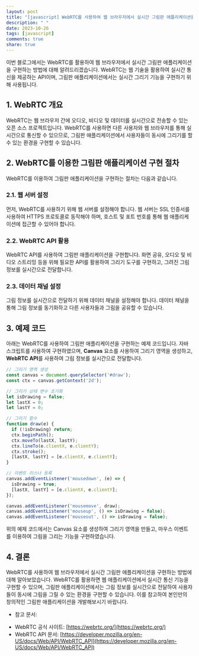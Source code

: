 ```yaml
---
layout: post
title: "[javascript] WebRTC를 사용하여 웹 브라우저에서 실시간 그림판 애플리케이션을 구현하는 방법에 대해 알려주세요."
description: " "
date: 2023-10-26
tags: [javascript]
comments: true
share: true
---
```


이번 블로그에서는 WebRTC를 활용하여 웹 브라우저에서 실시간 그림판 애플리케이션을 구현하는 방법에 대해 알려드리겠습니다. WebRTC는 웹 기술을 활용하여 실시간 통신을 제공하는 API이며, 그림판 애플리케이션에서는 실시간 그리기 기능을 구현하기 위해 사용됩니다.

## 1. WebRTC 개요
WebRTC는 웹 브라우저 간에 오디오, 비디오 및 데이터를 실시간으로 전송할 수 있는 오픈 소스 프로젝트입니다. WebRTC를 사용하면 다른 사용자와 웹 브라우저를 통해 실시간으로 통신할 수 있으므로, 그림판 애플리케이션에서 사용자들이 동시에 그리기를 할 수 있는 환경을 구현할 수 있습니다.

## 2. WebRTC를 이용한 그림판 애플리케이션 구현 절차
WebRTC를 이용하여 그림판 애플리케이션을 구현하는 절차는 다음과 같습니다.

### 2.1. 웹 서버 설정
먼저, WebRTC를 사용하기 위해 웹 서버를 설정해야 합니다. 웹 서버는 SSL 인증서를 사용하여 HTTPS 프로토콜로 동작해야 하며, 호스트 및 포트 번호를 통해 웹 애플리케이션에 접근할 수 있어야 합니다.

### 2.2. WebRTC API 활용
WebRTC API를 사용하여 그림판 애플리케이션을 구현합니다. 화면 공유, 오디오 및 비디오 스트리밍 등을 위해 필요한 API를 활용하여 그리기 도구를 구현하고, 그려진 그림 정보를 실시간으로 전달합니다.

### 2.3. 데이터 채널 설정
그림 정보를 실시간으로 전달하기 위해 데이터 채널을 설정해야 합니다. 데이터 채널을 통해 그림 정보를 동기화하고 다른 사용자들과 그림을 공유할 수 있습니다.

## 3. 예제 코드
아래는 WebRTC를 사용하여 그림판 애플리케이션을 구현하는 예제 코드입니다. 자바스크립트를 사용하여 구현하였으며, **Canvas** 요소를 사용하여 그리기 영역을 생성하고, **WebRTC API**를 사용하여 그림 정보를 실시간으로 전달합니다.

```javascript
// 그리기 영역 생성
const canvas = document.querySelector('#draw');
const ctx = canvas.getContext('2d');

// 그리기 상태 변수 초기화
let isDrawing = false;
let lastX = 0;
let lastY = 0;

// 그리기 함수
function draw(e) {
  if (!isDrawing) return;
  ctx.beginPath();
  ctx.moveTo(lastX, lastY);
  ctx.lineTo(e.clientX, e.clientY);
  ctx.stroke();
  [lastX, lastY] = [e.clientX, e.clientY];
}

// 이벤트 리스너 등록
canvas.addEventListener('mousedown', (e) => {
  isDrawing = true;
  [lastX, lastY] = [e.clientX, e.clientY];
});

canvas.addEventListener('mousemove', draw);
canvas.addEventListener('mouseup', () => isDrawing = false);
canvas.addEventListener('mouseout', () => isDrawing = false);
```

위의 예제 코드에서는 Canvas 요소를 생성하여 그리기 영역을 만들고, 마우스 이벤트를 이용하여 그림을 그리는 기능을 구현하였습니다.

## 4. 결론
WebRTC를 사용하여 웹 브라우저에서 실시간 그림판 애플리케이션을 구현하는 방법에 대해 알아보았습니다. WebRTC를 활용하면 웹 애플리케이션에서 실시간 통신 기능을 구현할 수 있으며, 그림판 애플리케이션에서는 그림 정보를 실시간으로 전달하여 사용자들이 동시에 그림을 그릴 수 있는 환경을 구현할 수 있습니다. 이를 참고하여 본인만의 창의적인 그림판 애플리케이션을 개발해보시기 바랍니다.

* 참고 문서:
- WebRTC 공식 사이트: [https://webrtc.org/](https://webrtc.org/)
- WebRTC API 문서: [https://developer.mozilla.org/en-US/docs/Web/API/WebRTC_API](https://developer.mozilla.org/en-US/docs/Web/API/WebRTC_API)